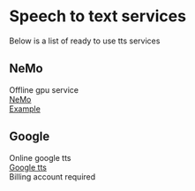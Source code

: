 # Speech to text services
Below is a list of ready to use tts services
## NeMo
Offline gpu service  
[NeMo](https://github.com/format37/tts/nemo)  
[Example](https://github.com/format37/tts/raw/main/nemo/client/audio.wav)
## Google
Online google tts  
[Google tts](https://github.com/format37/tts/google)  
Billing account required